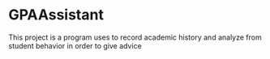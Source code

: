 # GPAAssistant
This project is a program uses to record academic history and analyze from student behavior in order to give advice
